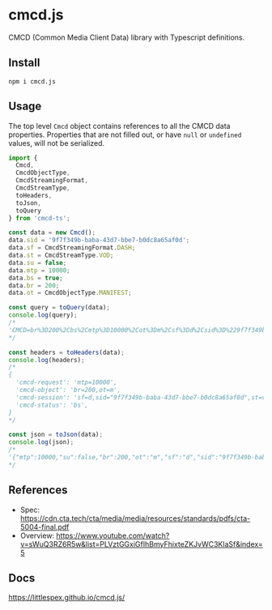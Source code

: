 # cmcd.js
CMCD (Common Media Client Data) library with Typescript definitions.

## Install
```shell
npm i cmcd.js
```

## Usage
The top level `Cmcd` object contains references to all the CMCD data properties. Properties that are not filled out, or have `null` or `undefined` values, will not be serialized.

```typescript
import {
  Cmcd,
  CmcdObjectType,
  CmcdStreamingFormat,
  CmcdStreamType,
  toHeaders,
  toJson,
  toQuery
} from 'cmcd-ts';

const data = new Cmcd();
data.sid = '9f7f349b-baba-43d7-bbe7-b0dc8a65af0d';
data.sf = CmcdStreamingFormat.DASH;
data.st = CmcdStreamType.VOD;
data.su = false;
data.mtp = 10000;
data.bs = true;
data.br = 200;
data.ot = CmcdObjectType.MANIFEST;

const query = toQuery(data);
console.log(query);
/* 
'CMCD=br%3D200%2Cbs%2Cmtp%3D10000%2Cot%3Dm%2Csf%3Dd%2Csid%3D%229f7f349b-baba-43d7-bbe7-b0dc8a65af0d%22%2Cst%3Dv'
*/

const headers = toHeaders(data);
console.log(headers);
/*
{
  'cmcd-request': 'mtp=10000',
  'cmcd-object': 'br=200,ot=m',
  'cmcd-session': 'sf=d,sid="9f7f349b-baba-43d7-bbe7-b0dc8a65af0d",st=v',
  'cmcd-status': 'bs',
}
*/

const json = toJson(data);
console.log(json);
/*
'{"mtp":10000,"su":false,"br":200,"ot":"m","sf":"d","sid":"9f7f349b-baba-43d7-bbe7-b0dc8a65af0d","st":"v","bs":true}'
*/
```

## References
- Spec: https://cdn.cta.tech/cta/media/media/resources/standards/pdfs/cta-5004-final.pdf
- Overview: https://www.youtube.com/watch?v=sWuQ3RZ6R5w&list=PLVztGGxiGfIhBmyFhixteZKJvWC3KlaSf&index=5

## Docs
https://littlespex.github.io/cmcd.js/
